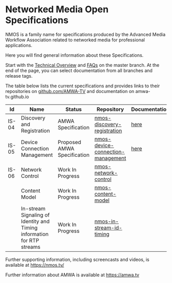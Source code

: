 # Networked Media Open Specifications

NMOS is a family name for specifications produced by the Advanced Media Workflow Association related to networked media for professional applications.

Here you will find general information about these Specifications. 

Start with the [Technical Overview](branches/master/NMOS%20Technical%20Overview.md) and [FAQs](branches/master/FAQs.md) on the master branch. At the end of the page, you can select documentation from all branches and release tags.

The table below lists the current specifications and provides links to their repositories  on [github.com/AMWA-TV](https://github.com/AMWA-TV/) and documentation on amwa-tv.github.io


Id | Name  | Status  | Repository  | Documentation
--|---|---|---|--
IS-04 | Discovery and Registration | AMWA Specification  | [nmos-discovery-registration](https://github.com/AMWA-TV/nmos-discovery-registration)  |  [here](https://amwa-tv.github.io/nmos-discovery-registration)
IS-05 | Device Connection Management  | Proposed AMWA Specification  | [nmos-device-connection-management](https://github.com/AMWA-TV/nmos-device-connection-management)  |  [here](https://amwa-tv.github.io/nmos-device-connection-management)
IS-06 | Network Control | Work In Progress  |  [nmos-network-control](https://github.com/AMWA-TV/nmos-network-control) |  
      | Content Model   | Work In Progress  | [nmos-content-model](https://github.com/AMWA-TV/nmos-content-model) |  
      | In-stream Signaling of Identity and Timing information for RTP streams  | Work In Progress  | [nmos-in-stream-id-timing](https://github.com/AMWA-TV/nmos-in-stream-id-timing)  |  



Further supporting information, including screencasts and videos, is available at https://nmos.tv/

Further information about AMWA is available at https://amwa.tv

